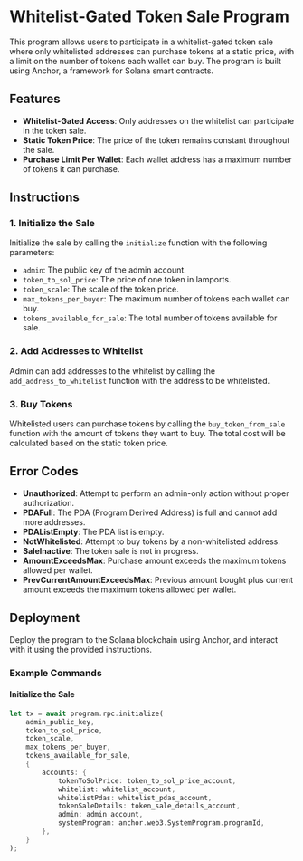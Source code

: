 # Whitelist-Gated Token Sale Program

This program allows users to participate in a whitelist-gated token sale where only whitelisted addresses can purchase tokens at a static price, with a limit on the number of tokens each wallet can buy. The program is built using Anchor, a framework for Solana smart contracts.

## Features

- **Whitelist-Gated Access**: Only addresses on the whitelist can participate in the token sale.
- **Static Token Price**: The price of the token remains constant throughout the sale.
- **Purchase Limit Per Wallet**: Each wallet address has a maximum number of tokens it can purchase.

## Instructions

### 1. Initialize the Sale

Initialize the sale by calling the `initialize` function with the following parameters:

- `admin`: The public key of the admin account.
- `token_to_sol_price`: The price of one token in lamports.
- `token_scale`: The scale of the token price.
- `max_tokens_per_buyer`: The maximum number of tokens each wallet can buy.
- `tokens_available_for_sale`: The total number of tokens available for sale.

### 2. Add Addresses to Whitelist

Admin can add addresses to the whitelist by calling the `add_address_to_whitelist` function with the address to be whitelisted.

### 3. Buy Tokens

Whitelisted users can purchase tokens by calling the `buy_token_from_sale` function with the amount of tokens they want to buy. The total cost will be calculated based on the static token price.

## Error Codes

- **Unauthorized**: Attempt to perform an admin-only action without proper authorization.
- **PDAFull**: The PDA (Program Derived Address) is full and cannot add more addresses.
- **PDAListEmpty**: The PDA list is empty.
- **NotWhitelisted**: Attempt to buy tokens by a non-whitelisted address.
- **SaleInactive**: The token sale is not in progress.
- **AmountExceedsMax**: Purchase amount exceeds the maximum tokens allowed per wallet.
- **PrevCurrentAmountExceedsMax**: Previous amount bought plus current amount exceeds the maximum tokens allowed per wallet.

## Deployment

Deploy the program to the Solana blockchain using Anchor, and interact with it using the provided instructions.

### Example Commands

#### Initialize the Sale
```rust
let tx = await program.rpc.initialize(
    admin_public_key,
    token_to_sol_price,
    token_scale,
    max_tokens_per_buyer,
    tokens_available_for_sale,
    {
        accounts: {
            tokenToSolPrice: token_to_sol_price_account,
            whitelist: whitelist_account,
            whitelistPdas: whitelist_pdas_account,
            tokenSaleDetails: token_sale_details_account,
            admin: admin_account,
            systemProgram: anchor.web3.SystemProgram.programId,
        },
    }
);
